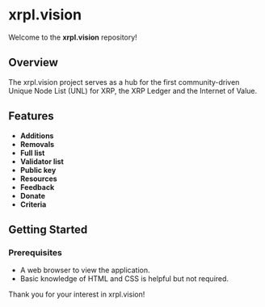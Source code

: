 # xrpl.vision

Welcome to the **xrpl.vision** repository!

## Overview

The xrpl.vision project serves as a hub for the first community-driven Unique Node List (UNL) for XRP, the XRP Ledger and the Internet of Value.

## Features

- **Additions**
- **Removals**
- **Full list**
- **Validator list**
- **Public key**
- **Resources**
- **Feedback**
- **Donate**
- **Criteria**

## Getting Started

### Prerequisites

- A web browser to view the application.
- Basic knowledge of HTML and CSS is helpful but not required.

Thank you for your interest in xrpl.vision!
